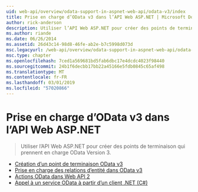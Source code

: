 ```yaml
---
uid: web-api/overview/odata-support-in-aspnet-web-api/odata-v3/index
title: Prise en charge d’OData v3 dans l’API Web ASP.NET | Microsoft Docs
author: rick-anderson
description: Utiliser l’API Web ASP.NET pour créer des points de terminaison qui prennent en charge OData Version 3.
ms.author: riande
ms.date: 06/26/2014
ms.assetid: 26d43c14-98d8-46fe-ab2e-b7c5998d073d
msc.legacyurl: /web-api/overview/odata-support-in-aspnet-web-api/odata-v3
msc.type: chapter
ms.openlocfilehash: 7ced1a569681bd5fab6dbc17e4dcdc4023f98440
ms.sourcegitcommit: 24b1f6decbb17bb22a45166e5fdb0845c65af498
ms.translationtype: MT
ms.contentlocale: fr-FR
ms.lasthandoff: 03/01/2019
ms.locfileid: "57020866"
---
```

<a name="supporting-odata-v3-in-aspnet-web-api"></a>Prise en charge d’OData v3 dans l’API Web ASP.NET
====================
> Utiliser l’API Web ASP.NET pour créer des points de terminaison qui prennent en charge OData Version 3.


- [Création d’un point de terminaison OData v3](creating-an-odata-endpoint.md)
- [Prise en charge des relations d’entité dans OData v3](working-with-entity-relations.md)
- [Actions OData dans Web API 2](odata-actions.md)
- [Appel à un service OData à partir d’un client .NET (C#)](calling-an-odata-service-from-a-net-client.md)
